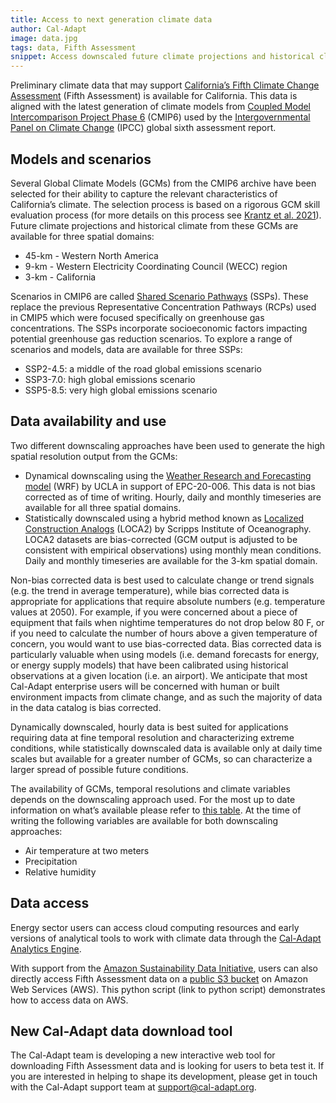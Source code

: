 ```yaml
---
title: Access to next generation climate data
author: Cal-Adapt
image: data.jpg
tags: data, Fifth Assessment
snippet: Access downscaled future climate projections and historical climate for models & scenarios at three spatial domains.
---
```


Preliminary climate data that may support <a href="https://opr.ca.gov/climate/icarp/climate-assessment/" target="_blank">California’s Fifth Climate Change Assessment</a> (Fifth Assessment) is available for California. This data is aligned with the latest generation of climate models from <a href="https://www.wcrp-climate.org/wgcm-cmip/wgcm-cmip6" target="_blank">Coupled Model Intercomparison Project Phase 6</a> (CMIP6) used by the <a href="https://www.ipcc.ch/assessment-report/ar6/" target="_blank">Intergovernmental Panel on Climate Change</a> (IPCC) global sixth assessment report.

## Models and scenarios

Several Global Climate Models (GCMs) from the CMIP6 archive have been selected for their ability to capture the relevant characteristics of California’s climate. The selection process is based on a rigorous GCM skill evaluation process (for more details on this process see <a href="https://www.energy.ca.gov/sites/default/files/2022-09/20220907_CDAWG_MemoEvaluating_GCMs_EPC-20-006_Nov2021-ADA.pdf" target="_blank">Krantz et al. 2021</a>). Future climate projections and historical climate from these GCMs are available for three spatial domains:
- 45-km - Western North America
- 9-km  - Western Electricity Coordinating Council (WECC) region
- 3-km  - California

Scenarios in CMIP6 are called <a href="https://www.carbonbrief.org/explainer-how-shared-socioeconomic-pathways-explore-future-climate-change/" target="_blank">Shared Scenario Pathways</a> (SSPs). These replace the previous Representative Concentration Pathways (RCPs) used in CMIP5 which were focused specifically on greenhouse gas concentrations. The SSPs incorporate socioeconomic factors impacting potential greenhouse gas reduction scenarios. To explore a range of scenarios and models, data are available for three SSPs:
- SSP2-4.5: a middle of the road global emissions scenario
- SSP3-7.0: high global emissions scenario
- SSP5-8.5: very high global emissions scenario

## Data availability and use

Two different downscaling approaches have been used to generate the high spatial resolution output from the GCMs:
- Dynamical downscaling using the <a href="https://ral.ucar.edu/nsap/climate-modeling-and-downscaling" target="_blank">Weather Research and Forecasting model</a> (WRF) by UCLA in support of EPC-20-006. This data is not bias corrected as of time of writing. Hourly, daily and monthly timeseries are available for all three spatial domains.
- Statistically downscaled using a hybrid method known as <a href="https://loca.ucsd.edu/" target="_blank">Localized Construction Analogs</a> (LOCA2) by Scripps Institute of Oceanography. LOCA2 datasets are bias-corrected (GCM output is adjusted to be consistent with empirical observations) using monthly mean conditions. Daily and monthly timeseries are available for the 3-km spatial domain.

Non-bias corrected data is best used to calculate change or trend signals (e.g. the trend in average temperature), while bias corrected data is appropriate for applications that require absolute numbers (e.g. temperature values at 2050). For example, if you were concerned about a piece of equipment that fails when nightime temperatures do not drop below 80 F, or if you need to calculate the number of hours above a given temperature of concern, you would want to use bias-corrected data.  Bias corrected data is particularly valuable when using models (i.e. demand forecasts for energy, or energy supply models) that have been calibrated using historical observations at a given location (i.e. an airport).  We anticipate that most Cal-Adapt enterprise users will be concerned with human or built environment impacts from climate change, and as such the majority of data in the data catalog is bias corrected.

Dynamically downscaled, hourly data is best suited for applications requiring data at fine temporal resolution and characterizing extreme conditions, while statistically downscaled data is available only at daily time scales but available for a greater number of GCMs, so can characterize a larger spread of possible future conditions.

The availability of GCMs, temporal resolutions and climate variables depends on the downscaling approach used. For the most up to date information on what’s available please refer to <a href="https://github.com/cal-adapt/climakitae/blob/main/climakitae/data/variable_descriptions.csv" target="_blank">this table</a>.  At the time of writing the following variables are available for both downscaling approaches:
- Air temperature at two meters
- Precipitation
- Relative humidity

## Data access

Energy sector users can access cloud computing resources and early versions of analytical tools to work with climate data through the <a href="https://analytics.cal-adapt.org/" target="_blank">Cal-Adapt Analytics Engine</a>. 

With support from the <a href="https://sustainability.aboutamazon.com/environment/the-cloud/amazon-sustainability-data-initiative" target="_blank">Amazon Sustainability Data Initiative</a>, users can also directly access Fifth Assessment data on a <a href="https://cadcat.s3.amazonaws.com/index.html" target="_blank">public S3 bucket</a> on Amazon Web Services (AWS). This python script (link to python script) demonstrates how to access data on AWS.

## New Cal-Adapt data download tool

The Cal-Adapt team is developing a new interactive web tool for downloading Fifth Assessment data and is looking for users to beta test it. If you are interested in helping to shape its development, please get in touch with the Cal-Adapt support team at support@cal-adapt.org.